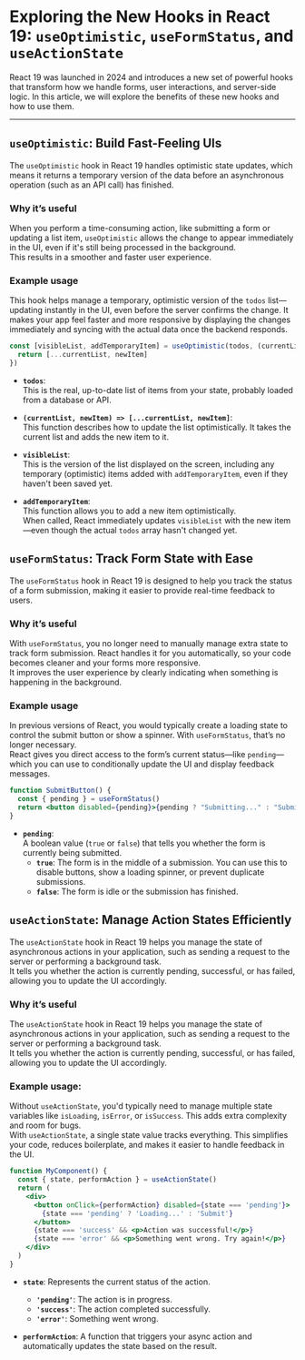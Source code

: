 # Exploring the New Hooks in React 19: `useOptimistic`, `useFormStatus`, and `useActionState`

React 19 was launched in 2024 and introduces a new set of powerful hooks that transform how we handle forms, user interactions, and server-side logic. In this article, we will explore the benefits of these new hooks and how to use them.

---

## `useOptimistic`: Build Fast-Feeling UIs

The `useOptimistic` hook in React 19 handles optimistic state updates, which means it returns a temporary version of the data before an asynchronous operation (such as an API call) has finished.

### Why it’s useful

When you perform a time-consuming action, like submitting a form or updating a list item, `useOptimistic` allows the change to appear immediately in the UI, even if it's still being processed in the background.  
This results in a smoother and faster user experience.

### Example usage

This hook helps manage a temporary, optimistic version of the `todos` list—updating instantly in the UI, even before the server confirms the change. It makes your app feel faster and more responsive by displaying the changes immediately and syncing with the actual data once the backend responds.

```jsx
const [visibleList, addTemporaryItem] = useOptimistic(todos, (currentList, newItem) => {
  return [...currentList, newItem]
})
```

- **`todos`**:  
  This is the real, up-to-date list of items from your state, probably loaded from a database or API.

- **`(currentList, newItem) => [...currentList, newItem]`**:  
  This function describes how to update the list optimistically. It takes the current list and adds the new item to it.

- **`visibleList`**:  
  This is the version of the list displayed on the screen, including any temporary (optimistic) items added with `addTemporaryItem`, even if they haven't been saved yet.

- **`addTemporaryItem`**:  
  This function allows you to add a new item optimistically.  
  When called, React immediately updates `visibleList` with the new item—even though the actual `todos` array hasn't changed yet.

## `useFormStatus`: Track Form State with Ease

The `useFormStatus` hook in React 19 is designed to help you track the status of a form submission, making it easier to provide real-time feedback to users.

### Why it’s useful

With `useFormStatus`, you no longer need to manually manage extra state to track form submission. React handles it for you automatically, so your code becomes cleaner and your forms more responsive.  
It improves the user experience by clearly indicating when something is happening in the background.

### Example usage

In previous versions of React, you would typically create a loading state to control the submit button or show a spinner. With `useFormStatus`, that’s no longer necessary.  
React gives you direct access to the form’s current status—like `pending`—which you can use to conditionally update the UI and display feedback messages.

```jsx
function SubmitButton() {
  const { pending } = useFormStatus()
  return <button disabled={pending}>{pending ? "Submitting..." : "Submit"}</button>
}
```

- **`pending`**:  
  A boolean value (`true` or `false`) that tells you whether the form is currently being submitted.
  - **`true`**: The form is in the middle of a submission. You can use this to disable buttons, show a loading spinner, or prevent duplicate submissions.
  - **`false`**: The form is idle or the submission has finished.

## `useActionState`: Manage Action States Efficiently

The `useActionState` hook in React 19 helps you manage the state of asynchronous actions in your application, such as sending a request to the server or performing a background task.  
It tells you whether the action is currently pending, successful, or has failed, allowing you to update the UI accordingly.

### Why it’s useful

The `useActionState` hook in React 19 helps you manage the state of asynchronous actions in your application, such as sending a request to the server or performing a background task.  
It tells you whether the action is currently pending, successful, or has failed, allowing you to update the UI accordingly.

### Example usage:

Without `useActionState`, you'd typically need to manage multiple state variables like `isLoading`, `isError`, or `isSuccess`. This adds extra complexity and room for bugs.  
With `useActionState`, a single state value tracks everything. This simplifies your code, reduces boilerplate, and makes it easier to handle feedback in the UI.

```jsx
function MyComponent() {
  const { state, performAction } = useActionState()
  return (
    <div>
      <button onClick={performAction} disabled={state === 'pending'}>
        {state === 'pending' ? 'Loading...' : 'Submit'}
      </button>
      {state === 'success' && <p>Action was successful!</p>}
      {state === 'error' && <p>Something went wrong. Try again!</p>}
    </div>
  )
}
```
- **`state`**: Represents the current status of the action.
  - **`'pending'`**: The action is in progress.
  - **`'success'`**: The action completed successfully.
  - **`'error'`**: Something went wrong.

- **`performAction`**: A function that triggers your async action and automatically updates the state based on the result.

